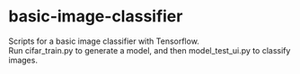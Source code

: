 # basic-image-classifier      

Scripts for a basic image classifier with Tensorflow.     
Run cifar_train.py to generate a model, and then model_test_ui.py to classify images.